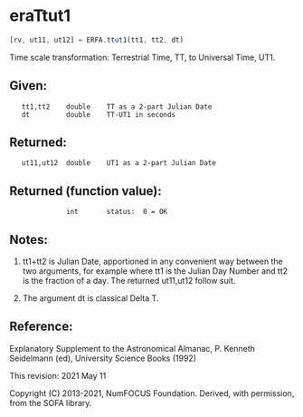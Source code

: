 # eraTtut1

```js
[rv, ut11, ut12] = ERFA.ttut1(tt1, tt2, dt)
```

Time scale transformation:  Terrestrial Time, TT, to Universal Time,
UT1.

## Given:
```
   tt1,tt2    double    TT as a 2-part Julian Date
   dt         double    TT-UT1 in seconds
```

## Returned:
```
   ut11,ut12  double    UT1 as a 2-part Julian Date
```

## Returned (function value):
```
              int       status:  0 = OK
```

## Notes:

1) tt1+tt2 is Julian Date, apportioned in any convenient way between
   the two arguments, for example where tt1 is the Julian Day Number
   and tt2 is the fraction of a day.  The returned ut11,ut12 follow
   suit.

2) The argument dt is classical Delta T.

## Reference:

   Explanatory Supplement to the Astronomical Almanac,
   P. Kenneth Seidelmann (ed), University Science Books (1992)

This revision:  2021 May 11

Copyright (C) 2013-2021, NumFOCUS Foundation.
Derived, with permission, from the SOFA library.
